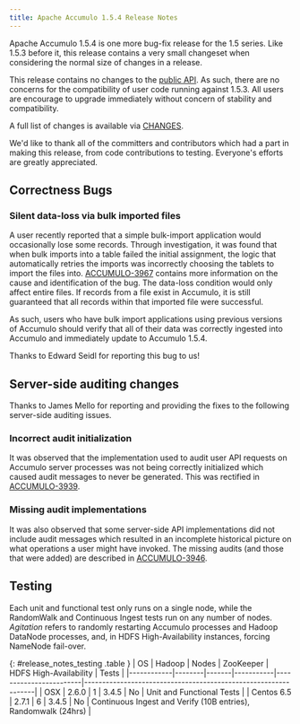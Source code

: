 ```yaml
---
title: Apache Accumulo 1.5.4 Release Notes
---
```


Apache Accumulo 1.5.4 is one more bug-fix release for the 1.5 series. Like 1.5.3 before it, this release contains a
very small changeset when considering the normal size of changes in a release.

This release contains no changes to the [public API][api]. As such, there are no concerns
for the compatibility of user code running against 1.5.3. All users are encourage to upgrade
immediately without concern of stability and compatibility.

A full list of changes is available via [CHANGES][CHANGES].

We'd like to thank all of the committers and contributors which had a part in
making this release, from code contributions to testing. Everyone's efforts are
greatly appreciated.

## Correctness Bugs

### Silent data-loss via bulk imported files

A user recently reported that a simple bulk-import application would occasionally lose some records. Through investigation,
it was found that when bulk imports into a table failed the initial assignment, the logic that automatically retries
the imports was incorrectly choosing the tablets to import the files into. [ACCUMULO-3967][ACCUMULO-3967] contains
more information on the cause and identification of the bug. The data-loss condition would only affect entire files.
If records from a file exist in Accumulo, it is still guaranteed that all records within that imported file were
successful.

As such, users who have bulk import applications using previous versions of Accumulo should verify that all of their
data was correctly ingested into Accumulo and immediately update to Accumulo 1.5.4.

Thanks to Edward Seidl for reporting this bug to us!

## Server-side auditing changes

Thanks to James Mello for reporting and providing the fixes to the following server-side auditing issues.

### Incorrect audit initialization

It was observed that the implementation used to audit user API requests on Accumulo server processes
was not being correctly initialized which caused audit messages to never be generated. This was rectified
in [ACCUMULO-3939][ACCUMULO-3939].

### Missing audit implementations

It was also observed that some server-side API implementations did not include audit messages which resulted
in an incomplete historical picture on what operations a user might have invoked. The missing audits (and those
that were added) are described in [ACCUMULO-3946][ACCUMULO-3946].

## Testing

Each unit and functional test only runs on a single node, while the RandomWalk
and Continuous Ingest tests run on any number of nodes. *Agitation* refers to
randomly restarting Accumulo processes and Hadoop DataNode processes, and, in
HDFS High-Availability instances, forcing NameNode fail-over.

{: #release_notes_testing .table }
| OS         | Hadoop | Nodes | ZooKeeper | HDFS High-Availability | Tests                                                          |
|------------|--------|-------|-----------|------------------------|----------------------------------------------------------------|
| OSX        | 2.6.0  | 1     | 3.4.5     | No                     | Unit and Functional Tests                                      |
| Centos 6.5 | 2.7.1  | 6     | 3.4.5     | No                     | Continuous Ingest and Verify (10B entries), Randomwalk (24hrs) |

[ACCUMULO-3967]: https://issues.apache.org/jira/browse/ACCUMULO-3967
[ACCUMULO-3939]: https://issues.apache.org/jira/browse/ACCUMULO-3939
[ACCUMULO-3946]: https://issues.apache.org/jira/browse/ACCUMULO-3946
[api]: https://github.com/apache/accumulo/blob/1.7.0/README.md#api
[CHANGES]: https://issues.apache.org/jira/secure/ReleaseNote.jspa?projectId=12312121&version=12333106
